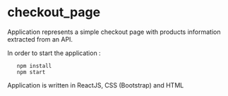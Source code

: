 # checkout_page

Application represents a simple checkout page with products information extracted from an API.

In order to start the application :
       
       npm install
       npm start
       
Application is written in ReactJS, CSS (Bootstrap) and HTML
